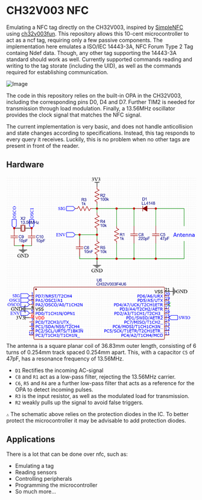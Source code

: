 # CH32V003 NFC
Emulating a NFC tag directly on the CH32V003, inspired by [SimpleNFC](https://www.nonan.net/nkruse/simplenfc) using 
[ch32v003fun](https://github.com/cnlohr/ch32v003fun). This repository allows this 10-cent microcontroller to act as a ncf tag, requiring only a few passive components. The implementation here emulates a ISO/IEC 14443-3A, NFC Forum Type 2 Tag containg Ndef data. Though, any other tag supporting the 14443-3A standard should work as well. Currently supported commands reading and writing to the tag storate (including the UID), as well as the commands required for establishing communication.

![Image](img/screenshot.png)

The code in this repository relies on the built-in OPA in the CH32V003, including the corresponding pins D0, D4 and D7. Further TIM2 is needed for transmission through load modulation. Finally, a 13.56MHz oscillator provides the clock signal that matches the NFC signal. 

The current implementation is very basic, and does not handle anticollision and state changes according to specifications. Instead, this tag responds to every query it receives. Luckily, this is no problem when no other tags are present in front of the reader.

## Hardware
![Image](img/schematic.png)
The antenna is a square planar coil of 36.83mm outer length, consisting of 6 turns of 0.254mm track spaced 0.254mm apart. This, with a capacitor `C5` of 47pF, has a resonance frequency of 13.56MHz. 

- `D1` Rectifies the incoming AC-signal
- `C8` and `R1` act as a low-pass filter, rejecting the 13.56MHz carrier.
- `C6`, `R5` and `R4` are a further low-pass filter that acts as a reference for the OPA to detect incoming pulses.
- `R3` is the input resistor, as well as the modulated load for transmission.
- `R2` weakly pulls up the signal to avoid false triggers.

`⚠️` The schematic above relies on the protection diodes in the IC. To better protect the microcontroller it may be advisable to add protection diodes.

## Applications
There is a lot that can be done over nfc, such as:
- Emulating a tag
- Reading sensors
- Controlling peripherals
- Programming the microcontroller
- So much more...